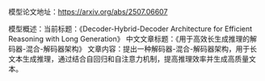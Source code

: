 模型论文地址：https://arxiv.org/abs/2507.06607

模型概述：当前标题：《Decoder-Hybrid-Decoder Architecture for Efficient Reasoning with Long Generation》
中文文章标题：《用于高效长生成推理的解码器-混合-解码器架构》
文章内容：提出一种解码器-混合-解码器架构，用于长文本生成推理，通过结合自回归和自注意力机制，提高推理效率并生成高质量文本。
